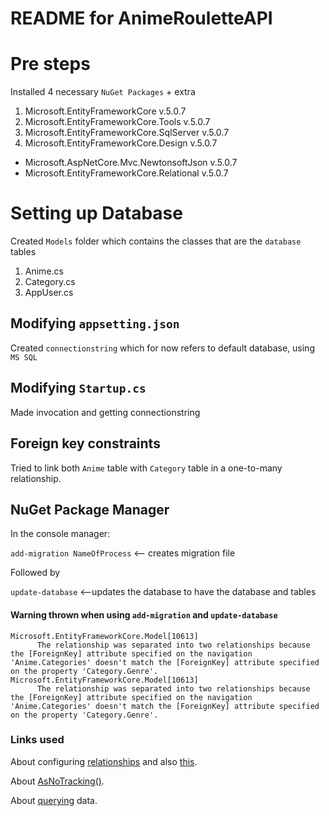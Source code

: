 # README for AnimeRouletteAPI

# Pre steps
Installed 4 necessary `NuGet Packages` + extra

1. Microsoft.EntityFrameworkCore v.5.0.7
2. Microsoft.EntityFrameworkCore.Tools v.5.0.7
3. Microsoft.EntityFrameworkCore.SqlServer v.5.0.7
4. Microsoft.EntityFrameworkCore.Design v.5.0.7
- Microsoft.AspNetCore.Mvc.NewtonsoftJson v.5.0.7
- Microsoft.EntityFrameworkCore.Relational v.5.0.7

# Setting up Database
Created `Models` folder which contains the classes that are the `database` tables

1. Anime.cs
2. Category.cs
3. AppUser.cs

## Modifying `appsetting.json`
Created `connectionstring` which for now refers to default database, using `MS SQL`

## Modifying `Startup.cs`
Made invocation and getting connectionstring

## Foreign key constraints
Tried to link both `Anime` table with `Category` table in a one-to-many relationship.

## NuGet Package Manager
In the console manager:

 `add-migration NameOfProcess` <-- creates migration file

 Followed by

 `update-database` <--updates the database to have the database and tables

#### Warning thrown when using `add-migration` and `update-database`
```
Microsoft.EntityFrameworkCore.Model[10613]
      The relationship was separated into two relationships because the [ForeignKey] attribute specified on the navigation 'Anime.Categories' doesn't match the [ForeignKey] attribute specified on the property 'Category.Genre'.
Microsoft.EntityFrameworkCore.Model[10613]
      The relationship was separated into two relationships because the [ForeignKey] attribute specified on the navigation 'Anime.Categories' doesn't match the [ForeignKey] attribute specified on the property 'Category.Genre'.
```

### Links used
About configuring [relationships](https://docs.microsoft.com/en-us/ef/core/modeling/relationships?tabs=fluent-api%2Cfluent-api-simple-key%2Csimple-key) and also [this](https://www.entityframeworktutorial.net/efcore/configure-one-to-many-relationship-using-fluent-api-in-ef-core.aspx).

About [AsNoTracking()](https://stackoverflow.com/questions/48202403/instance-of-entity-type-cannot-be-tracked-because-another-instance-with-same-key).

About [querying](https://stackoverflow.com/questions/24214860/entity-framework-an-error-occurred-while-updating-the-entries-see-the-inner) data.
